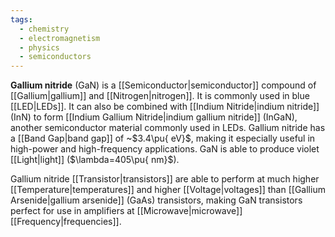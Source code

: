 ```yaml
---
tags:
  - chemistry
  - electromagnetism
  - physics
  - semiconductors
---
```

**Gallium nitride** (GaN) is a [[Semiconductor|semiconductor]] compound of [[Gallium|gallium]] and [[Nitrogen|nitrogen]]. It is commonly used in blue [[LED|LEDs]]. It can also be combined with [[Indium Nitride|indium nitride]] (InN) to form [[Indium Gallium Nitride|indium gallium nitride]] (InGaN), another semiconductor material commonly used in LEDs. Gallium nitride has a [[Band Gap|band gap]] of ~$3.4\pu{ eV}$, making it especially useful in high-power and high-frequency applications. GaN is able to produce violet [[Light|light]] ($\lambda=405\pu{ nm}$). 

Gallium nitride [[Transistor|transistors]] are able to perform at much higher [[Temperature|temperatures]] and higher [[Voltage|voltages]] than [[Gallium Arsenide|gallium arsenide]] (GaAs) transistors, making GaN transistors perfect for use in amplifiers at [[Microwave|microwave]] [[Frequency|frequencies]].